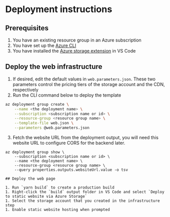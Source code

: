 # Deployment instructions

## Prerequisites

1. You have an existing resource group in an Azure subscription
2. You have set up the [Azure CLI](https://docs.microsoft.com/en-us/cli/azure/install-azure-cli)
3. You have installed the [Azure storage extension](https://marketplace.visualstudio.com/items?itemName=ms-azuretools.vscode-azurestorage) in VS Code

## Deploy the web infrastructure

1. If desired, edit the default values in `web.parameters.json`. These two parameters control the pricing tiers of the storage account and the CDN, respectively
2. Run the CLI command below to deploy the template

```bash
az deployment group create \
    --name <the deployment name> \
    --subscription <subscription name or id> \
    --resource-group <resource group name> \
    --template-file web.json \
    --parameters @web.parameters.json
```

3. Fetch the website URL from the deployment output, you will need this website URL to configure CORS for the backend later.

```
az deployment group show \
    --subscription <subscription name or id> \
    --name <the deployment name> \
    --resource-group <resource group name> \
    --query properties.outputs.websiteUrl.value -o tsv

## Deploy the web page

1. Run `yarn build` to create a production build
1. Right-click the `build` output folder in VS Code and select `Deploy to static website via Azure Storage`
1. Select the storage account that you created in the infrastructure step
1. Enable static website hosting when prompted
```
